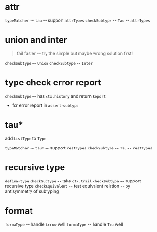 # attr

`typeMatcher` -- `tau` -- support `attrTypes`
`checkSubtype` -- `Tau` -- `attrTypes`

# union and inter

> fail faster -- try the simple but maybe wrong solution first!

`checkSubtype` -- `Union`
`checkSubtype` -- `Inter`

# type check error report

`checkSubtype` -- has `ctx.history` and return `Report`

- for error report in `assert-subtype`

# tau*

add `ListType` to `Type`

`typeMatcher` -- `tau*` -- support `restTypes`
`checkSubtype` -- `Tau` -- `restTypes`

# recursive type

`define-type`
`checkSubtype` -- take `ctx.trail`
`checkSubtype` -- support recursive type
`checkEquivalent` -- test equivalent relation -- by antisymmetry of subtyping

# format

`formaType` -- handle `Arrow` well
`formaType` -- handle `Tau` well
